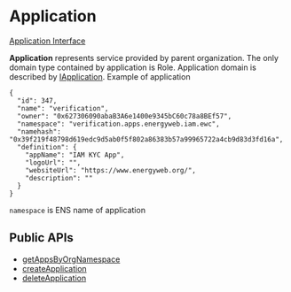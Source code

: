 # Application

[Application Interface](../api/interfaces/modules_domains.IApp.md)

**Application** represents service provided by parent organization. The only domain type contained by application is Role.
Application domain is described by [IApplication](../api/interfaces/modules_domains.IApp.md).
Example of application

```
{
  "id": 347,
  "name": "verification",
  "owner": "0x627306090abaB3A6e1400e9345bC60c78a8BEf57",
  "namespace": "verification.apps.energyweb.iam.ewc",
  "namehash": "0x39f219f48798d619edc9d5ab0f5f802a86383b57a99965722a4cb9d83d3fd16a",
  "definition": {
    "appName": "IAM KYC App",
    "logoUrl": "",
    "websiteUrl": "https://www.energyweb.org/",
    "description": ""
  }
}
```

`namespace` is ENS name of application

## Public APIs

-   [getAppsByOrgNamespace](../api/classes/modules_domains.DomainsService.md#getAppsOfOrg)
-   [createApplication](../api/classes/modules_domains.DomainsService.md#createApplication)
-   [deleteApplication](../api/classes/modules_domains.DomainsService.md#deleteApplication)
